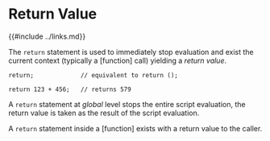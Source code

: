 Return Value
============

{{#include ../links.md}}

The `return` statement is used to immediately stop evaluation and exist the current context
(typically a [function] call) yielding a _return value_.

```rust,no_run
return;             // equivalent to return ();

return 123 + 456;   // returns 579
```

A `return` statement at _global_ level stops the entire script evaluation,
the return value is taken as the result of the script evaluation.

A `return` statement inside a [function] exists with a return value to the caller.

